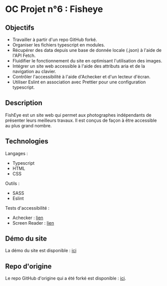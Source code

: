 # OC Projet n°6 : Fisheye

## Objectifs
- Travailler à partir d'un repo GitHub forké.
- Organiser les fichiers typescript en modules.
- Récupérer des data depuis une base de donnée locale (.json) à l'aide de l'API Fetch.
- Fluidifier le fonctionnement du site en optimisant l'utilisation des images.
- Intégrer un site web accessible à l'aide des attributs aria et de la navigation au clavier.
- Contrôler l'accessibilité à l'aide d'Achecker et d'un lecteur d'écran.
- Utiliser Eslint en association avec Prettier pour une configuration typescript.

## Description
FishEye est un site web qui permet aux photographes indépendants de présenter leurs meilleurs travaux. Il est conçus de façon à être accessible au plus grand nombre.

## Technologies
Langages :
- Typescript
- HTML
- CSS

Outils :
- SASS
- Eslint

Tests d'accessibilité :
- Achecker : [lien](https://achecker.achecks.ca/checker/index.php)
- Screen Reader : [lien](https://chrome.google.com/webstore/detail/screen-reader/kgejglhpjiefppelpmljglcjbhoiplfn)

## Démo du site
La démo du site est disponible : [ici](https://kgabard.github.io/OC_P6_fisheye/)

## Repo d'origine
Le repo GitHub d'origine qui a été forké est disponible : [ici](https://github.com/OpenClassrooms-Student-Center/Front-End-Fisheye).
